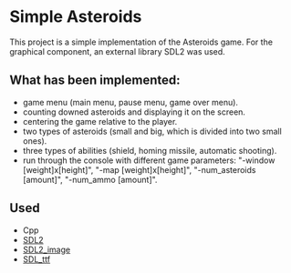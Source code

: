 # Simple Asteroids
This project is a simple implementation of the Asteroids game. 
For the graphical component, an external library SDL2 was used.
## What has been implemented:
- game menu (main menu, pause menu, game over menu).
- counting downed asteroids and displaying it on the screen.
- centering the game relative to the player.
- two types of asteroids (small and big, which is divided into two small ones).
- three types of abilities (shield, homing missile, automatic shooting).
- run through the console with different game parameters:
"-window [weight]х[height]", "-map [weight]х[height]", "-num_asteroids [amount]", "-num_ammo [amount]".
## Used
- Cpp
- [SDL2](https://github.com/libsdl-org/SDL)
- [SDL2_image](https://github.com/libsdl-org/SDL_image)
- [SDL_ttf](https://github.com/libsdl-org/SDL_ttf)
